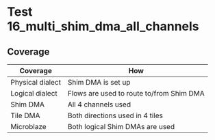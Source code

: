 # Test 16_multi_shim_dma_all_channels

## Coverage

| Coverage | How |
| -------- | --- |
| Physical dialect | Shim DMA is set up |
| Logical dialect  | Flows are used to route to/from Shim DMA |
| Shim DMA | All 4 channels used |
| Tile DMA | Both directions used in 4 tiles |
| Microblaze | Both logical Shim DMAs are used |
 
